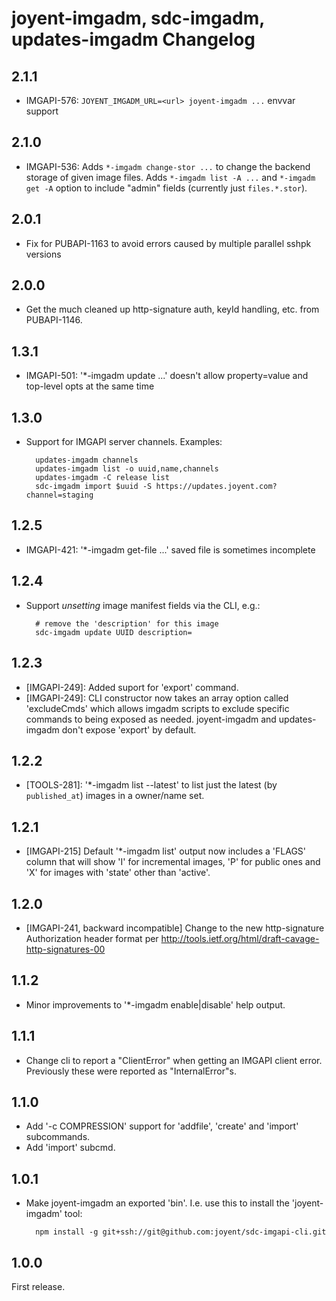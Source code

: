 # joyent-imgadm, sdc-imgadm, updates-imgadm Changelog

## 2.1.1

- IMGAPI-576: `JOYENT_IMGADM_URL=<url> joyent-imgadm ...` envvar support

## 2.1.0

- IMGAPI-536: Adds `*-imgadm change-stor ...` to change the backend storage of
  given image files. Adds `*-imgadm list -A ...` and `*-imgadm get -A` option
  to include "admin" fields (currently just `files.*.stor`).

## 2.0.1

- Fix for PUBAPI-1163 to avoid errors caused by multiple parallel sshpk versions

## 2.0.0

- Get the much cleaned up http-signature auth, keyId handling, etc. from PUBAPI-1146.

## 1.3.1

- IMGAPI-501: '*-imgadm update ...' doesn't allow property=value and top-level opts at the same time

## 1.3.0

- Support for IMGAPI server channels. Examples:

        updates-imgadm channels
        updates-imgadm list -o uuid,name,channels
        updates-imgadm -C release list
        sdc-imgadm import $uuid -S https://updates.joyent.com?channel=staging

## 1.2.5

- IMGAPI-421: '*-imgadm get-file ...' saved file is sometimes incomplete

## 1.2.4

- Support *unsetting* image manifest fields via the CLI, e.g.:

        # remove the 'description' for this image
        sdc-imgadm update UUID description=

## 1.2.3

- [IMGAPI-249]: Added suport for 'export' command.
- [IMGAPI-249]: CLI constructor now takes an array option called 'excludeCmds'
  which allows imgadm scripts to exclude specific commands to being exposed as
  needed. joyent-imgadm and updates-imgadm don't expose 'export' by default.

## 1.2.2

- [TOOLS-281]: '*-imgadm list --latest' to list just the latest (by `published_at`) images
  in a owner/name set.

## 1.2.1

- [IMGAPI-215] Default '*-imgadm list' output now includes a 'FLAGS'
  column that will show 'I' for incremental images, 'P' for public
  ones and 'X' for images with 'state' other than 'active'.

## 1.2.0

- [IMGAPI-241, backward incompatible] Change to the new http-signature
  Authorization header format per
  <http://tools.ietf.org/html/draft-cavage-http-signatures-00>

## 1.1.2

- Minor improvements to '*-imgadm enable|disable' help output.

## 1.1.1

- Change cli to report a "ClientError" when getting an IMGAPI client error.
  Previously these were reported as "InternalError"s.


## 1.1.0

- Add '-c COMPRESSION' support for 'addfile', 'create' and 'import'
  subcommands.
- Add 'import' subcmd.


## 1.0.1

- Make joyent-imgadm an exported 'bin'. I.e. use this to install the
  'joyent-imgadm' tool:

        npm install -g git+ssh://git@github.com:joyent/sdc-imgapi-cli.git

## 1.0.0

First release.
